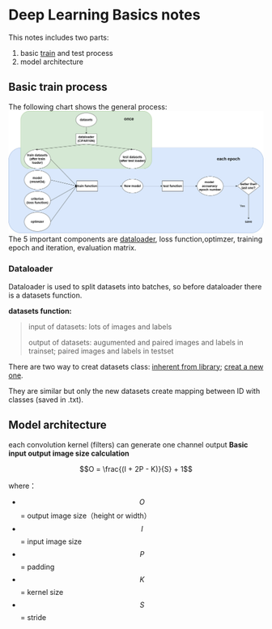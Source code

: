 # Deep Learning Basics notes
This notes includes two parts: 
1. basic [train](https://github.com/linzhe001/tutorial_notebooks/edit/Notes/Deep_Learning_Basics.md#basic-train-process) and test process 
2. model architecture
## Basic train process
The following chart shows the general process:
![image](./media/CIFAR_10N_CNN%20code%20flow%20chart.png)
The 5 important components are [dataloader](https://github.com/linzhe001/tutorial_notebooks/edit/Notes/Deep_Learning_Basics.md#dataloader), loss function,optimzer, training epoch and iteration, evaluation matrix.
### Dataloader
Dataloader is used to split datasets into batches, so before dataloader there is a datasets function.

**datasets function:**

> input of datasets: lots of images and labels
> 
> output of datasets: augumented and paired images and labels in trainset; paired images and labels in testset

There are two way to creat datasets class: [inherent from library](https://colab.research.google.com/github/linzhe001/tutorial_notebooks/blob/Notes/CIFAR_10N_CNN_withNotes.ipynb#scrollTo=z4uiWMiyCkjk&line=8&uniqifier=1); [creat a new one](https://colab.research.google.com/github/mobarakol/tutorial_notebooks/blob/main/tiny_imagenet.ipynb#scrollTo=O5IYHVb5Rukr&line=6&uniqifier=1).

They are similar but only the new datasets create mapping between ID with classes (saved in .txt).

## Model architecture

each convolution kernel (filters) can generate one channel output
**Basic input output image size calculation**

$$O = \frac{(I + 2P - K)}{S} + 1$$

where：
- $$O$$ = output image size（height or width）
- $$I$$ = input image size
- $$P$$ = padding
- $$K$$ = kernel size
- $$S$$ = stride
